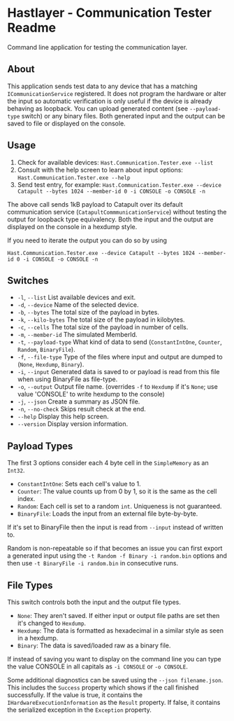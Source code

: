 # Hastlayer - Communication Tester Readme



Command line application for testing the communication layer.


## About

This application sends test data to any device that has a matching `ICommunicationService` registered. It does not program
the hardware or alter the input so automatic verification is only useful if the device is already behaving as loopback.
You can upload generated content (see `--payload-type` switch) or any binary files. Both generated input and the output
can be saved to file or displayed on the console.


## Usage

1. Check for available devices: `Hast.Communication.Tester.exe --list`
2. Consult with the help screen to learn about input options: `Hast.Communication.Tester.exe --help`
3. Send test entry, for example: `Hast.Communication.Tester.exe --device Catapult --bytes 1024 --member-id 0 -i CONSOLE -o CONSOLE -n`

The above call sends 1kB payload to Catapult over its default communication service (`CatapultCommmunicationService`)
without testing the output for loopback type equivalency. Both the input and the output are displayed on the console in
a hexdump style.

If you need to iterate the output you can do so by using 

`Hast.Communication.Tester.exe --device Catapult --bytes 1024 --member-id 0 -i CONSOLE -o CONSOLE -n`


## Switches

- `-l`, `--list`
List available devices and exit.
- `-d`, `--device`
Name of the selected device.
- `-b`, `--bytes`
The total size of the payload in bytes.
- `-k`, `--kilo-bytes`
The total size of the payload in kilobytes.
- `-c`, `--cells`
The total size of the payload in number of cells.
- `-m`, `--member-id`
The simulated MemberId.
- `-t`, `--payload-type`
What kind of data to send (`ConstantIntOne`, `Counter`, `Random`, `BinaryFile`).
- `-f`, `--file-type`
Type of the files where input and output are dumped to (`None`, `Hexdump`, `Binary`).
- `-i`, `--input`
Generated data is saved to or payload is read from this file when using BinaryFile as file-type.
- `-o`, `--output`
Output file name. (overrides `-f` to `Hexdump` if it's `None`; use value 'CONSOLE' to write hexdump to the console)
- `-j`, `--json`
Create a summary as JSON file.
- `-n`, `--no-check`
Skips result check at the end.
- `--help`
Display this help screen.
- `--version`
Display version information.


## Payload Types

The first 3 options consider each 4 byte cell in the `SimpleMemory` as an `Int32`.

- `ConstantIntOne`: Sets each cell's value to 1.
- `Counter`: The value counts up from 0 by 1, so it is the same as the cell index.
- `Random`: Each cell is set to a random `int`. Uniqueness is not guaranteed.
- `BinaryFile`: Loads the input from an external file byte-by-byte.

If it's set to BinaryFile then the input is read from `--input` instead of written to.

Random is non-repeatable so if that becomes an issue you can first export a generated input using the
`-t Random -f Binary -i random.bin` options and then use `-t BinaryFile -i random.bin` in consecutive runs.


## File Types

This switch controls both the input and the output file types.

- `None`: They aren't saved. If either input or output file paths are set then it's changed to `Hexdump`.
- `Hexdump`: The data is formatted as hexadecimal in a similar style as seen in a hexdump.
- `Binary`: The data is saved/loaded raw as a binary file. 

If instead of saving you want to display on the command line you can type the value CONSOLE in all capitals as
`-i CONSOLE` or `-o CONSOLE`.

Some additional diagnostics can be saved using the `--json filename.json`. This includes the `Success` property
which shows if the call finished successfully. If the value is true, it contains the `IHardwareExecutionInformation`
as the `Result` property. If false, it contains the serialized exception in the `Exception` property.